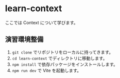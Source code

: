 # learn-context

ここでは Context について学びます。

## 演習環境整備

1. `git clone` でリポジトリをローカルに持ってきます。
2. `cd learn-context` でディレクトリに移動します。
3. `npm install` で依存パッケージをインストールします。
4. `npm run dev` で Vite を起動します。
